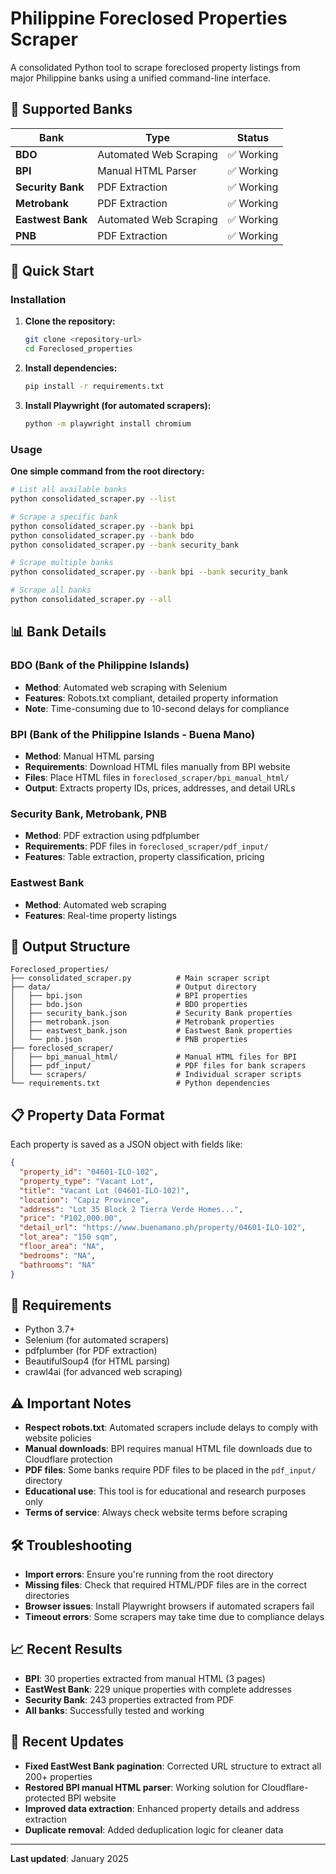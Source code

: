 # Philippine Foreclosed Properties Scraper

A consolidated Python tool to scrape foreclosed property listings from major Philippine banks using a unified command-line interface.

## 🏦 Supported Banks

| Bank | Type | Status |
|------|------|--------|
| **BDO** | Automated Web Scraping | ✅ Working |
| **BPI** | Manual HTML Parser | ✅ Working |
| **Security Bank** | PDF Extraction | ✅ Working |
| **Metrobank** | PDF Extraction | ✅ Working |
| **Eastwest Bank** | Automated Web Scraping | ✅ Working |
| **PNB** | PDF Extraction | ✅ Working |

## 🚀 Quick Start

### Installation

1. **Clone the repository:**
   ```bash
   git clone <repository-url>
   cd Foreclosed_properties
   ```

2. **Install dependencies:**
   ```bash
   pip install -r requirements.txt
   ```

3. **Install Playwright (for automated scrapers):**
   ```bash
   python -m playwright install chromium
   ```

### Usage

**One simple command from the root directory:**

```bash
# List all available banks
python consolidated_scraper.py --list

# Scrape a specific bank
python consolidated_scraper.py --bank bpi
python consolidated_scraper.py --bank bdo
python consolidated_scraper.py --bank security_bank

# Scrape multiple banks
python consolidated_scraper.py --bank bpi --bank security_bank

# Scrape all banks
python consolidated_scraper.py --all
```

## 📊 Bank Details

### BDO (Bank of the Philippine Islands)
- **Method**: Automated web scraping with Selenium
- **Features**: Robots.txt compliant, detailed property information
- **Note**: Time-consuming due to 10-second delays for compliance

### BPI (Bank of the Philippine Islands - Buena Mano)
- **Method**: Manual HTML parsing
- **Requirements**: Download HTML files manually from BPI website
- **Files**: Place HTML files in `foreclosed_scraper/bpi_manual_html/`
- **Output**: Extracts property IDs, prices, addresses, and detail URLs

### Security Bank, Metrobank, PNB
- **Method**: PDF extraction using pdfplumber
- **Requirements**: PDF files in `foreclosed_scraper/pdf_input/`
- **Features**: Table extraction, property classification, pricing

### Eastwest Bank
- **Method**: Automated web scraping
- **Features**: Real-time property listings

## 📁 Output Structure

```
Foreclosed_properties/
├── consolidated_scraper.py          # Main scraper script
├── data/                            # Output directory
│   ├── bpi.json                     # BPI properties
│   ├── bdo.json                     # BDO properties  
│   ├── security_bank.json           # Security Bank properties
│   ├── metrobank.json               # Metrobank properties
│   ├── eastwest_bank.json           # Eastwest Bank properties
│   └── pnb.json                     # PNB properties
├── foreclosed_scraper/
│   ├── bpi_manual_html/             # Manual HTML files for BPI
│   ├── pdf_input/                   # PDF files for bank scrapers
│   └── scrapers/                    # Individual scraper scripts
└── requirements.txt                 # Python dependencies
```

## 📋 Property Data Format

Each property is saved as a JSON object with fields like:

```json
{
  "property_id": "04601-ILO-102",
  "property_type": "Vacant Lot",
  "title": "Vacant Lot (04601-ILO-102)",
  "location": "Capiz Province",
  "address": "Lot 35 Block 2 Tierra Verde Homes...",
  "price": "P102,000.00",
  "detail_url": "https://www.buenamano.ph/property/04601-ILO-102",
  "lot_area": "150 sqm",
  "floor_area": "NA",
  "bedrooms": "NA",
  "bathrooms": "NA"
}
```

## 🔧 Requirements

- Python 3.7+
- Selenium (for automated scrapers)
- pdfplumber (for PDF extraction)
- BeautifulSoup4 (for HTML parsing)
- crawl4ai (for advanced web scraping)

## ⚠️ Important Notes

- **Respect robots.txt**: Automated scrapers include delays to comply with website policies
- **Manual downloads**: BPI requires manual HTML file downloads due to Cloudflare protection
- **PDF files**: Some banks require PDF files to be placed in the `pdf_input/` directory
- **Educational use**: This tool is for educational and research purposes only
- **Terms of service**: Always check website terms before scraping

## 🛠️ Troubleshooting

- **Import errors**: Ensure you're running from the root directory
- **Missing files**: Check that required HTML/PDF files are in the correct directories
- **Browser issues**: Install Playwright browsers if automated scrapers fail
- **Timeout errors**: Some scrapers may take time due to compliance delays

## 📈 Recent Results

- **BPI**: 30 properties extracted from manual HTML (3 pages)
- **EastWest Bank**: 229 unique properties with complete addresses
- **Security Bank**: 243 properties extracted from PDF
- **All banks**: Successfully tested and working

## 🔄 Recent Updates

- **Fixed EastWest Bank pagination**: Corrected URL structure to extract all 200+ properties
- **Restored BPI manual HTML parser**: Working solution for Cloudflare-protected BPI website
- **Improved data extraction**: Enhanced property details and address extraction
- **Duplicate removal**: Added deduplication logic for cleaner data

---

**Last updated**: January 2025 